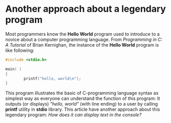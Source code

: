 # Another approach about a legendary program
Most programmers know the **Hello World** program used to introduce to a novice about a computer programming language. From *Programming in C: A Tutorial* of Brian Kernighan, the instance of the **Hello World** program is like following: 
```C
#include <stdio.h>

main( )
{
        printf("hello, world\n");
}
```
This program illustrates the basic of C-programming language syntax as simplest way as everyone can understand the function of this program: It outputs (or displays) *"hello, world"* (with line ending) to a user by calling **printf** utility in **stdio** library. This article have another approach about this legendary program: *How does it can display text in the console?*

